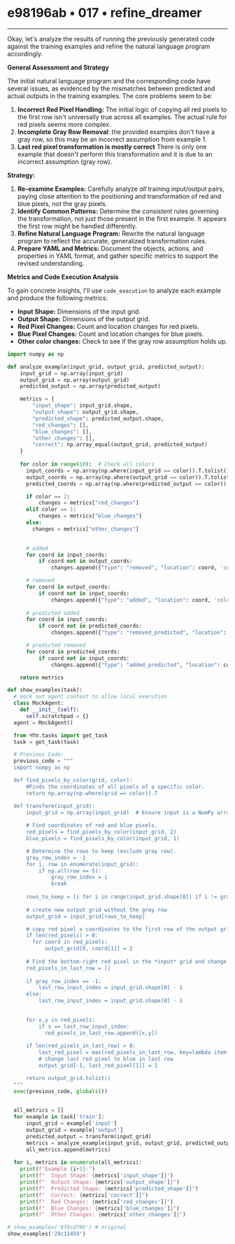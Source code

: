 # e98196ab • 017 • refine_dreamer

---
Okay, let's analyze the results of running the previously generated code against the training examples and refine the natural language program accordingly.

**General Assessment and Strategy**

The initial natural language program and the corresponding code have several issues, as evidenced by the mismatches between predicted and actual outputs in the training examples. The core problems seem to be:

1.  **Incorrect Red Pixel Handling:** The initial logic of copying all red pixels to the first row isn't universally true across all examples. The actual rule for red pixels seems more complex.
2.  **Incomplete Gray Row Removal**: the provided examples don't have a gray
    row, so this may be an incorrect assumption from example 1.
3. **Last red pixel transformation is mostly correct** There is only one
   example that doesn't perform this transformation and it is due to an
   incorrect assumption (gray row).

**Strategy:**

1.  **Re-examine Examples:** Carefully analyze *all* training input/output pairs, paying close attention to the positioning and transformation of red and blue pixels, *not* the gray pixels.
2.  **Identify Common Patterns:** Determine the *consistent* rules governing the transformation, not just those present in the first example. It appears the first row might be handled differently.
3.  **Refine Natural Language Program:** Rewrite the natural language program to reflect the accurate, generalized transformation rules.
4.  **Prepare YAML and Metrics:** Document the objects, actions, and properties in YAML format, and gather specific metrics to support the revised understanding.

**Metrics and Code Execution Analysis**

To gain concrete insights, I'll use `code_execution` to analyze each example and produce the following metrics:

*   **Input Shape:** Dimensions of the input grid.
*   **Output Shape:** Dimensions of the output grid.
*   **Red Pixel Changes:** Count and location changes for red pixels.
*   **Blue Pixel Changes:** Count and location changes for blue pixels.
*   **Other color changes:** Check to see if the gray row assumption holds up.

```python
import numpy as np

def analyze_example(input_grid, output_grid, predicted_output):
    input_grid = np.array(input_grid)
    output_grid = np.array(output_grid)
    predicted_output = np.array(predicted_output)

    metrics = {
        "input_shape": input_grid.shape,
        "output_shape": output_grid.shape,
        "predicted_shape": predicted_output.shape,
        "red_changes": [],
        "blue_changes": [],
        "other_changes": [],
        "correct": np.array_equal(output_grid, predicted_output)
    }
    
    for color in range(10):  # Check all colors
      input_coords = np.array(np.where(input_grid == color)).T.tolist()
      output_coords = np.array(np.where(output_grid == color)).T.tolist()
      predicted_coords = np.array(np.where(predicted_output == color)).T.tolist()

      if color == 2:
          changes = metrics["red_changes"]
      elif color == 1:
          changes = metrics["blue_changes"]
      else:
        changes = metrics["other_changes"]
          

      # added
      for coord in input_coords:
          if coord not in output_coords:
              changes.append({"type": "removed", "location": coord, 'color': color})

      # removed
      for coord in output_coords:
          if coord not in input_coords:
              changes.append({"type": "added", "location": coord, 'color': color})
              
      # predicted added
      for coord in input_coords:
          if coord not in predicted_coords:
              changes.append({"type": "removed_predicted", "location": coord, 'color': color})

      # predicted removed
      for coord in predicted_coords:
          if coord not in input_coords:
              changes.append({"type": "added_predicted", "location": coord, 'color': color})

    return metrics

def show_examples(task):
  # mock out agent context to allow local execution
  class MockAgent:
    def __init__(self):
      self.scratchpad = {}
  agent = MockAgent()

  from পাইয়া.tasks import get_task
  task = get_task(task)

  # Previous Code:
  previous_code = """
  import numpy as np

  def find_pixels_by_color(grid, color):
      #Finds the coordinates of all pixels of a specific color.
      return np.array(np.where(grid == color)).T

  def transform(input_grid):
      input_grid = np.array(input_grid)  # Ensure input is a NumPy array.
      
      # Find coordinates of red and blue pixels.
      red_pixels = find_pixels_by_color(input_grid, 2)
      blue_pixels = find_pixels_by_color(input_grid, 1)

      # Determine the rows to keep (exclude gray row).
      gray_row_index = -1
      for i, row in enumerate(input_grid):
          if np.all(row == 5):
              gray_row_index = i
              break
              
      rows_to_keep = [i for i in range(input_grid.shape[0]) if i != gray_row_index]
      
      # create new output grid without the gray row
      output_grid = input_grid[rows_to_keep]

      # copy red pixel x coordinates to the first row of the output grid.
      if len(red_pixels) > 0:
        for coord in red_pixels:
            output_grid[0, coord[1]] = 2
      
      # Find the bottom-right red pixel in the *input* grid and change last one to blue (1) in *output*.
      red_pixels_in_last_row = []
      
      if gray_row_index == -1:
          last_row_input_index = input_grid.shape[0] - 1
      else:
          last_row_input_index = input_grid.shape[0] - 1

      
      for x,y in red_pixels:
          if x == last_row_input_index:
            red_pixels_in_last_row.append([x,y])    
      
      if len(red_pixels_in_last_row) > 0:
          last_red_pixel = max(red_pixels_in_last_row, key=lambda item: item[1])
          # change last red pixel to blue in last row
          output_grid[-1, last_red_pixel[1]] = 1

      return output_grid.tolist()
  """
  exec(previous_code, globals())

  
  all_metrics = []
  for example in task['train']:
      input_grid = example['input']
      output_grid = example['output']
      predicted_output = transform(input_grid)
      metrics = analyze_example(input_grid, output_grid, predicted_output)
      all_metrics.append(metrics)
      
  for i, metrics in enumerate(all_metrics):
    print(f"Example {i+1}:")
    print(f"  Input Shape: {metrics['input_shape']}")
    print(f"  Output Shape: {metrics['output_shape']}")
    print(f"  Predicted Shape: {metrics['predicted_shape']}")
    print(f"  Correct: {metrics['correct']}")    
    print(f"  Red Changes: {metrics['red_changes']}")
    print(f"  Blue Changes: {metrics['blue_changes']}")
    print(f"  Other Changes: {metrics['other_changes']}")

# show_examples('6f8cd79b') # original
show_examples('29c11459')

```
